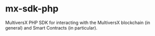 # mx-sdk-php
MultiversX PHP SDK for interacting with the MultiversX blockchain (in general) and Smart Contracts (in particular). 
